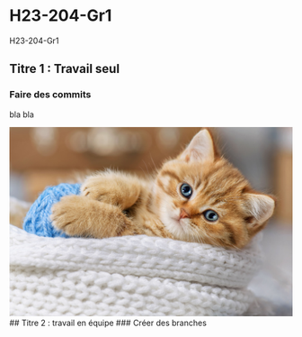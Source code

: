 # H23-204-Gr1
H23-204-Gr1
## Titre 1 : Travail seul 
### Faire des commits 
bla bla 
<img src="https://www.cliniquesveterinairesdelarance.fr/Uploads/conseils/Bengalshutterstock_34752745.jpg-800.JPG" alt="">

<img src="./Chaton.jpeg" alt="...">
## Titre 2 : travail en équipe 
### Créer des branches

